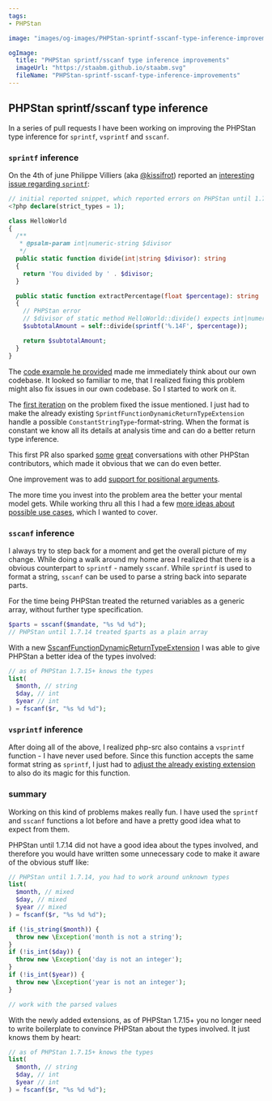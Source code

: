 ```yaml
---
tags:
- PHPStan

image: "images/og-images/PHPStan-sprintf-sscanf-type-inference-improvements.jpg"

ogImage:
  title: "PHPStan sprintf/sscanf type inference improvements"
  imageUrl: "https://staabm.github.io/staabm.svg"
  fileName: "PHPStan-sprintf-sscanf-type-inference-improvements"
---
```



## PHPStan sprintf/sscanf type inference

In a series of pull requests I have been working on improving the PHPStan type inference for `sprintf`, `vsprintf` and `sscanf`.

### `sprintf` inference

On the 4th of june Philippe Villiers (aka [@kissifrot](https://github.com/kissifrot)) reported an [interesting issue regarding `sprintf`](https://github.com/phpstan/phpstan/issues/7387):

```php
// initial reported snippet, which reported errors on PHPStan until 1.7.14
<?php declare(strict_types = 1);

class HelloWorld
{
  /**
   * @psalm-param int|numeric-string $divisor
   */
  public static function divide(int|string $divisor): string
  {
    return 'You divided by ' . $divisor;
  }

  public static function extractPercentage(float $percentage): string
  {
    // PHPStan error
    // $divisor of static method HelloWorld::divide() expects int|numeric-string, non-empty-string given.
    $subtotalAmount = self::divide(sprintf('%.14F', $percentage));

    return $subtotalAmount;
  }
}
```

The [code example he provided](https://phpstan.org/r/546a013a-1028-41d6-9256-2528c6123498) made me immediately think about our own codebase.
It looked so familiar to me, that I realized fixing this problem might also fix issues in our own codebase. So I started to work on it.

The [first iteration](https://github.com/phpstan/phpstan-src/pull/1410) on the problem fixed the issue mentioned.
I just had to make the already existing `SprintfFunctionDynamicReturnTypeExtension` handle a possible `ConstantStringType`-format-string.
When the format is constant we know all its details at analysis time and can do a better return type inference.

This first PR also sparked [some](https://github.com/phpstan/phpstan-src/pull/1410#issuecomment-1152123657) [great](https://github.com/phpstan/phpstan-src/pull/1410#issuecomment-1152131750) conversations with other PHPStan contributors,
which made it obvious that we can do even better.

One improvement was to add [support for positional arguments](https://github.com/phpstan/phpstan-src/pull/1437).

The more time you invest into the problem area the better your mental model gets.
While working thru all this I had a few [more ideas about possible use cases](https://github.com/phpstan/phpstan-src/pull/1440), which I wanted to cover.

### `sscanf` inference

I always try to step back for a moment and get the overall picture of my change. While doing a walk around my home area I realized that there is a obvious counterpart to `sprintf` - namely `sscanf`.
While `sprintf` is used to format a string, `sscanf` can be used to parse a string back into separate parts.

For the time being PHPStan treated the returned variables as a generic array, without further type specification.

```php
$parts = sscanf($mandate, "%s %d %d");
// PHPStan until 1.7.14 treated $parts as a plain array
```

With a new [SscanfFunctionDynamicReturnTypeExtension](https://github.com/phpstan/phpstan-src/pull/1434) I was able to give PHPStan a better idea of the types involved:

```php
// as of PHPStan 1.7.15+ knows the types
list(
  $month, // string
  $day, // int
  $year // int
) = fscanf($r, "%s %d %d");
```

### `vsprintf` inference

After doing all of the above, I realized php-src also contains a `vsprintf` function -  I have never used before.
Since this function accepts the same format string as `sprintf`, I just had to [adjust the already existing extension](https://github.com/phpstan/phpstan-src/pull/1441) to also do its magic for this function.


### summary

Working on this kind of problems makes really fun. I have used the `sprintf` and `sscanf` functions a lot before and have a pretty good idea what to expect from them.

PHPStan until 1.7.14 did not have a good idea about the types involved, and therefore you would have written some unnecessary code to make it aware of the obvious stuff like:
```php
// PHPStan until 1.7.14, you had to work around unknown types
list(
  $month, // mixed
  $day, // mixed
  $year // mixed
) = fscanf($r, "%s %d %d");

if (!is_string($month)) {
  throw new \Exception('month is not a string');
}
if (!is_int($day)) {
  throw new \Exception('day is not an integer');
}
if (!is_int($year)) {
  throw new \Exception('year is not an integer');
}

// work with the parsed values
```

With the newly added extensions, as of PHPStan 1.7.15+ you no longer need to write boilerplate to convince PHPStan about the types involved.
It just knows them by heart:

```php
// as of PHPStan 1.7.15+ knows the types
list(
  $month, // string
  $day, // int
  $year // int
) = fscanf($r, "%s %d %d");
```
